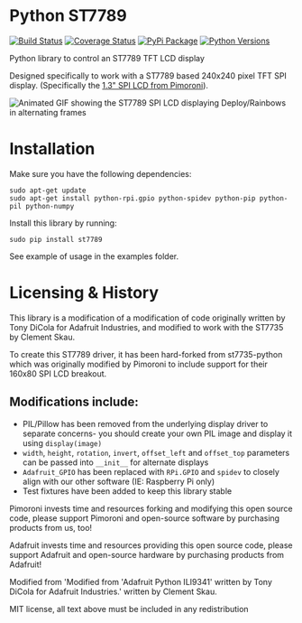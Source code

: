 # Python ST7789

[![Build Status](https://travis-ci.com/pimoroni/st7789-python.svg?branch=master)](https://travis-ci.com/pimoroni/st7789-python)
[![Coverage Status](https://coveralls.io/repos/github/pimoroni/st7789-python/badge.svg?branch=master)](https://coveralls.io/github/pimoroni/st7789-python?branch=master)
[![PyPi Package](https://img.shields.io/pypi/v/st7789.svg)](https://pypi.python.org/pypi/st7789)
[![Python Versions](https://img.shields.io/pypi/pyversions/st7789.svg)](https://pypi.python.org/pypi/st7789)


Python library to control an ST7789 TFT LCD display

Designed specifically to work with a ST7789 based 240x240 pixel TFT SPI display. (Specifically the [1.3" SPI LCD from Pimoroni](https://shop.pimoroni.com/products/1-3-spi-colour-lcd-240x240-breakout)).

![Animated GIF showing the ST7789 SPI LCD displaying Deploy/Rainbows in alternating frames](https://raw.githubusercontent.com/pimoroni/st7789-python/master/square-lcd-breakout-1.gif)

# Installation

Make sure you have the following dependencies:

````
sudo apt-get update
sudo apt-get install python-rpi.gpio python-spidev python-pip python-pil python-numpy
````

Install this library by running:

````
sudo pip install st7789
````

See example of usage in the examples folder.


# Licensing & History

This library is a modification of a modification of code originally written by Tony DiCola for Adafruit Industries, and modified to work with the ST7735 by Clement Skau.

To create this ST7789 driver, it has been hard-forked from st7735-python which was originally modified by Pimoroni to include support for their 160x80 SPI LCD breakout.

## Modifications include:

* PIL/Pillow has been removed from the underlying display driver to separate concerns- you should create your own PIL image and display it using `display(image)`
* `width`, `height`, `rotation`, `invert`, `offset_left` and `offset_top` parameters can be passed into `__init__` for alternate displays
* `Adafruit_GPIO` has been replaced with `RPi.GPIO` and `spidev` to closely align with our other software (IE: Raspberry Pi only)
* Test fixtures have been added to keep this library stable

Pimoroni invests time and resources forking and modifying this open source code, please support Pimoroni and open-source software by purchasing products from us, too!

Adafruit invests time and resources providing this open source code, please support Adafruit and open-source hardware by purchasing products from Adafruit!

Modified from 'Modified from 'Adafruit Python ILI9341' written by Tony DiCola for Adafruit Industries.' written by Clement Skau.

MIT license, all text above must be included in any redistribution
